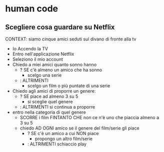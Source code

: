 # human code
## Scegliere cosa guardare su Netflix
CONTEXT: siamo cinque amici seduti sul divano di fronte alla tv
- Io Accendo la TV
- Entro nell'applicazione Netflix
- Seleziono il mio account
- Chiedo a miei amici quanto sonno hanno
    - ? SE c'è almeno un amico che ha sonno
        - scelgo una serie
    - : ALTRIMENTI
        - scelgo un film o più puntate di una serie
- Chiedo agli amici di proporre un genere:
    - ? SE piace ad almeno 3 su 5
        - si sceglie quel genere
    - : ALTRIMENTI si continua a proporre
- entro nella categoria di quel genere
    - SCORRE i film FINTANTO CHE non ce n'è uno che piaccia almeno a 3 su 5
    - chiedo AD OGNI amico se il genere del film/serie gli piace
        - ? SE c'è un amico a cui NON piace
            - propongo un altro film/serie
        - : ALTRIMENTI schiaccio play